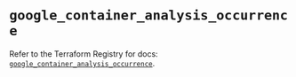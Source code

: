 # `google_container_analysis_occurrence`

Refer to the Terraform Registry for docs: [`google_container_analysis_occurrence`](https://registry.terraform.io/providers/hashicorp/google/6.15.0/docs/resources/container_analysis_occurrence).
